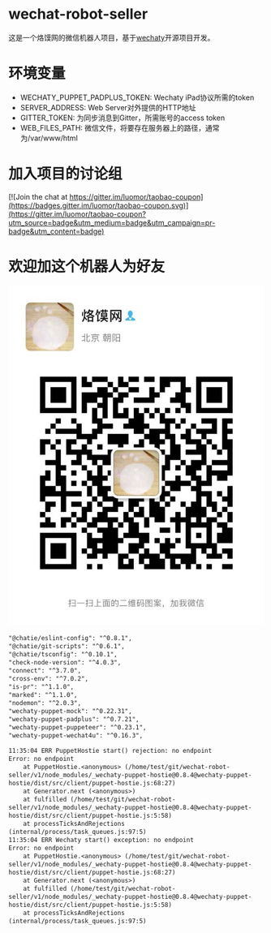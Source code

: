 # wechat-robot-seller

这是一个烙馍网的微信机器人项目，基于[wechaty](http://github.com/chatie/wechaty)开源项目开发。

# 环境变量

* WECHATY_PUPPET_PADPLUS_TOKEN: Wechaty iPad协议所需的token
* SERVER_ADDRESS: Web Server对外提供的HTTP地址
* GITTER_TOKEN: 为同步消息到Gitter，所需账号的access token
* WEB_FILES_PATH: 微信文件，将要存在服务器上的路径，通常为/var/www/html

# 加入项目的讨论组

[![Join the chat at https://gitter.im/luomor/taobao-coupon](https://badges.gitter.im/luomor/taobao-coupon.svg)](https://gitter.im/luomor/taobao-coupon?utm_source=badge&utm_medium=badge&utm_campaign=pr-badge&utm_content=badge)

# 欢迎加这个机器人为好友

![](luomor.jpeg)

```
"@chatie/eslint-config": "^0.8.1",
"@chatie/git-scripts": "^0.6.1",
"@chatie/tsconfig": "^0.10.1",
"check-node-version": "^4.0.3",
"connect": "^3.7.0",
"cross-env": "^7.0.2",
"is-pr": "^1.1.0",
"marked": "^1.1.0",
"nodemon": "^2.0.3",
"wechaty-puppet-mock": "^0.22.31",
"wechaty-puppet-padplus": "^0.7.21",
"wechaty-puppet-puppeteer": "^0.23.1",
"wechaty-puppet-wechat4u": "^0.16.3",
```

```
11:35:04 ERR PuppetHostie start() rejection: no endpoint
Error: no endpoint
    at PuppetHostie.<anonymous> (/home/test/git/wechat-robot-seller/v1/node_modules/_wechaty-puppet-hostie@0.8.4@wechaty-puppet-hostie/dist/src/client/puppet-hostie.js:68:27)
    at Generator.next (<anonymous>)
    at fulfilled (/home/test/git/wechat-robot-seller/v1/node_modules/_wechaty-puppet-hostie@0.8.4@wechaty-puppet-hostie/dist/src/client/puppet-hostie.js:5:58)
    at processTicksAndRejections (internal/process/task_queues.js:97:5)
11:35:04 ERR Wechaty start() exception: no endpoint
Error: no endpoint
    at PuppetHostie.<anonymous> (/home/test/git/wechat-robot-seller/v1/node_modules/_wechaty-puppet-hostie@0.8.4@wechaty-puppet-hostie/dist/src/client/puppet-hostie.js:68:27)
    at Generator.next (<anonymous>)
    at fulfilled (/home/test/git/wechat-robot-seller/v1/node_modules/_wechaty-puppet-hostie@0.8.4@wechaty-puppet-hostie/dist/src/client/puppet-hostie.js:5:58)
    at processTicksAndRejections (internal/process/task_queues.js:97:5)
```
